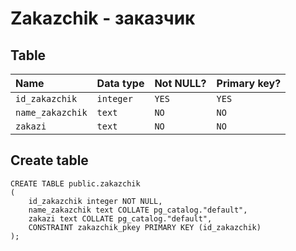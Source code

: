 # Zakazchik - заказчик

## Table

| Name                     | Data type     | Not NULL? | Primary key? |
|:------------------------ |:--------------|:----------|:-------------|
| `id_zakazchik`           | `integer`     | `YES`     | `YES`        |
| `name_zakazchik`         | `text`        | `NO`      | `NO`         |
| `zakazi`                 | `text`        | `NO`      | `NO`         |

## Create table

```
CREATE TABLE public.zakazchik
(
    id_zakazchik integer NOT NULL,
    name_zakazchik text COLLATE pg_catalog."default",
    zakazi text COLLATE pg_catalog."default",
    CONSTRAINT zakazchik_pkey PRIMARY KEY (id_zakazchik)
);
```


